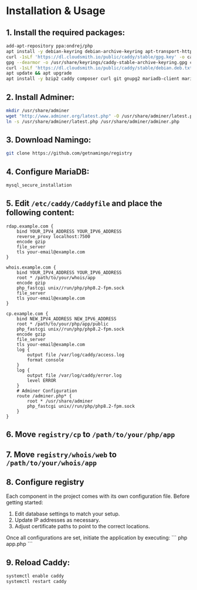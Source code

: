 # Installation & Usage

## 1. Install the required packages:

```bash
add-apt-repository ppa:ondrej/php
apt install -y debian-keyring debian-archive-keyring apt-transport-https
curl -1sLf 'https://dl.cloudsmith.io/public/caddy/stable/gpg.key' -o caddy-stable.gpg.key
gpg --dearmor -o /usr/share/keyrings/caddy-stable-archive-keyring.gpg caddy-stable.gpg.key
curl -1sLf 'https://dl.cloudsmith.io/public/caddy/stable/debian.deb.txt' | tee /etc/apt/sources.list.d/caddy-stable.list
apt update && apt upgrade
apt install -y bzip2 caddy composer curl git gnupg2 mariadb-client mariadb-server net-tools php8.2 php8.2-bcmath php8.2-cli php8.2-common php8.2-curl php8.2-fpm php8.2-gd php8.2-gnupg php8.2-intl php8.2-mbstring php8.2-mysql php8.2-opcache php8.2-readline php8.2-swoole php8.2-xml unzip wget whois
```

## 2. Install Adminer:

```bash
mkdir /usr/share/adminer
wget "http://www.adminer.org/latest.php" -O /usr/share/adminer/latest.php
ln -s /usr/share/adminer/latest.php /usr/share/adminer/adminer.php
```

## 3. Download Namingo:

```bash
git clone https://github.com/getnamingo/registry
```

## 4. Configure MariaDB:

```bash
mysql_secure_installation
```

## 5. Edit ```/etc/caddy/Caddyfile``` and place the following content:

```
rdap.example.com {
    bind YOUR_IPV4_ADDRESS YOUR_IPV6_ADDRESS
    reverse_proxy localhost:7500
    encode gzip
    file_server
    tls your-email@example.com
}

whois.example.com {
    bind YOUR_IPV4_ADDRESS YOUR_IPV6_ADDRESS
    root * /path/to/your/whois/app
    encode gzip
    php_fastcgi unix//run/php/php8.2-fpm.sock
    file_server
    tls your-email@example.com
}

cp.example.com {
    bind NEW_IPV4_ADDRESS NEW_IPV6_ADDRESS
    root * /path/to/your/php/app/public
    php_fastcgi unix//run/php/php8.2-fpm.sock
    encode gzip
    file_server
    tls your-email@example.com
    log {
        output file /var/log/caddy/access.log
        format console
    }
    log {
        output file /var/log/caddy/error.log
        level ERROR
    }
    # Adminer Configuration
    route /adminer.php* {
        root * /usr/share/adminer
        php_fastcgi unix//run/php/php8.2-fpm.sock
    }
}
```

## 6. Move ```registry/cp``` to ```/path/to/your/php/app```

## 7. Move ```registry/whois/web``` to ```/path/to/your/whois/app```

## 8. Configure registry

Each component in the project comes with its own configuration file. Before getting started:
1. Edit database settings to match your setup.
2. Update IP addresses as necessary.
3. Adjust certificate paths to point to the correct locations.

Once all configurations are set, initiate the application by executing:
\```
php app.php
\```

## 9. Reload Caddy:

```bash
systemctl enable caddy
systemctl restart caddy
```